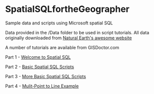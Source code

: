 # SpatialSQLfortheGeographer
Sample data and scripts using Microsoft spatial SQL

Data provided in the /Data folder to be used in script tutorials.  All data originally downloaded from <a href="http://www.naturalearthdata.com/">Natural Earth's awesome website</a>

A number of tutorials are available from GISDoctor.com

Part 1 - <a href="http://www.gisdoctor.com/site/2011/11/15/spatial-sql-geographer-part-1-spatial-sql/">Welcome to Spatial SQL</a>

Part 2 - <a href ="http://www.gisdoctor.com/site/2011/11/21/spatial-sql-geographer-%E2%80%93-part-2-%E2%80%93-basic-spatial-sql-scripts/">Basic Spatial SQL Scripts</a>

Part 3 - <a href ="http://www.gisdoctor.com/site/2012/01/30/spatial-sql-geographer-%E2%80%93-part-3-%E2%80%93-basic-spatial-sql-scripts/">More Basic Spatial SQL Scripts</a>

Part 4 - <a href ="http://www.gisdoctor.com/site/2013/05/07/spatial-sql-multi-point-line/">Mulit-Point to Line Example</a>

